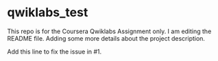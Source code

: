 # qwiklabs_test

This repo is for the Coursera Qwiklabs Assignment only.
I am editing the README file. Adding some more details about the project description.

Add this line to fix the issue in #1.
